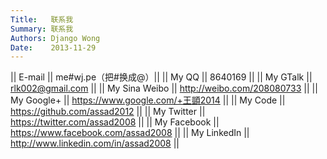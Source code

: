 ```yaml
---
Title:   联系我
Summary: 联系我
Authors: Django Wong
Date:    2013-11-29
---
```


|| E-mail || me#wj.pe（把#换成@）||
|| My QQ || 8640169 ||
|| My GTalk || <rlk002@gmail.com> ||
|| My Sina Weibo || <http://weibo.com/208080733> ||
|| My Google+ || <https://www.google.com/+王顗2014> ||
|| My Code || <https://github.com/assad2012> ||
|| My Twitter || <https://twitter.com/assad2008> ||
|| My Facebook || <https://www.facebook.com/assad2008> ||
|| My LinkedIn || <http://www.linkedin.com/in/assad2008> ||